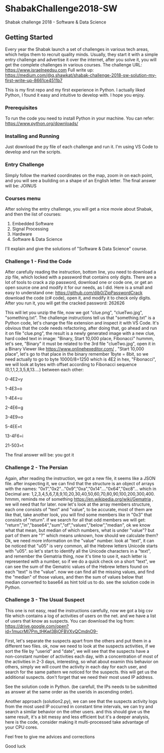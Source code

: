 # ShabakChallenge2018-SW

Shabak challenge 2018 - Software & Data Science

## Getting Started

Every year the Shabak launch a set of challenges in various tech areas, which helps them to recruit quality minds.
Usually, they start it with a simple entry challenge and advertise it over the internet, after you solve it, you will get the complete challenges in various courses. 
The challenge URL: https://www.israelneedsu.com
Full write up: https://medium.com/@q.shawkat/shabak-challenge-2018-sw-solution-my-first-write-up-8661ce4511b7

This is my first repo and my first experience in Python.
I actually liked Python, I found it easy and intuitive to develop with.
I hope you enjoy.

### Prerequisites

To run the code you need to install Python in your machine.
You can refer: https://www.python.org/downloads/ 

### Installing and Running

Just download the py file of each challenge and run it.
I'm using VS Code to develop and run the scripts.

### Entry Challenge 
Simply follow the marked coordinates on the map, zoom in on each point, and you will see a building on a shape of an English letter.
The final answer will be: JOINUS

### Courses menu 
After solving the entry challenge, you will get a nice movie about Shabak, and then the list of courses:
1. Embedded Software
2. Signal Processing
3. Hardware
4. Software & Data Science

I'll explain and give the solutions of "Software & Data Science" course.

### Challenge 1 - Find the Code
After carefully reading the instruction, bottom line, you need to download a zip file, which locked with a password that contains only digits.
There are a lot of tools to crack a zip password, download one or code one, or get an open source one and modify it for our needs, as I did.
Here is a small and easy to understand one: https://github.com/dib0/ZipPasswordCrack
download the code (c# code), open it, and modify it to check only digits. 
After you run it, you will get the cracked password: 262626

This will let you unzip the file, now we got "clue.png", "clueTwo.jpg", "something.txt".
The challenge instructions tell us that "something.txt" is a Python code, let's change the file extension and inspect it with VS Code.
It's obvious that the code needs refactoring, after doing that, go ahead and run it on file "clue.png", the result is a newly generated image with a new clue, hard coded text in image: "Binary, Start 10,000 place, Fibonacci"
hummm, let's see, "Binary" it must be related to the 3rd file "clueTwo.jpg", open it in a Binary Viewer like https://www.onlinehexeditor.com/ , "Start 10,000 place", let's go to that place in the binary remember 1byte = 8bit, so we need actually to go to byte 10000/8=1250 which is 4E2 in hex, "Fibonacci", we will look at bytes with offset according to Fibonacci sequence (0,1,1,2,3,5,8,13....) between each other: 

0-4E2=y

1-4E3=o

1-4E4=u

2-4E6=g

3-4E9=o

5-4EE=t

13-4F6=i

21-503=t

The final answer will be: you got it

### Challenge 2 - The Persian
Again, after reading the instruction, we got a new file, it seems like a JSON file. after inspecting it, we can find that the structure is an object of arrays with the names: "0x1","0x2"..."0x9","0xa","0x14"...."0x64","0xc8"...
which in Decimal are: 1,2,3,4,5,6,7,8,9,10,20,30,40,50,60,70,80,90,100,200,300,400. hmmm, reminds me of something https://en.wikipedia.org/wiki/Gematria , we will need that for later. now let's look at the array members structure, each one consists of "text" and "value", to be accurate, most of them are like that, take another look, you will find some members like in "0x3" that consists of "return". if we search for all that odd members we will get: "return","in","base64","sum","of","values","below","median", ok we know what that mean, but median of which numbers, what is under "value"? but part of them are "?" which means unknown, how should we calculate them?
Ok, we need more information on the "value" number. look at "text", it can be noticed that "u05" is very common, all the Hebrew letters Unicode starts with "u05". so let's start to identify all the Unicode characters in a "text", and remember the Gematria thing, now it's time to use it, each letter is represented with a number, so if we do a quick check on a short "text", we can see the sum of the Gematric values of the Hebrew letters found on each "text" is the "value". now we can find all the missing values, and find the "median" of those values, and then the sum of values below that median converted to base64 as hint told us to do.
see the solution code in Python.

### Challenge 3 - The Usual Suspect
This one is not easy, read the instructions carefully, now we got a big csv file which contains a log of activities of users on the net. and we have a list of users that know as suspects.
You can download the log from: https://drive.google.com/open?id=1mucrMI7Pm_tHKwI3BjOFBVXvQCmdnO9-

First, let's separate the suspects apart from the others and put them in a different two files. ok, now we need to look at the suspects activities, if we sort the file by "userid" and "date", we will see that the suspects have a non-constant number of activities each day, with a concentration of most of the activities in 2-3 days, interesting, so what about examin this behavior on others, simply we will count the activity in each day for each user, and search for the same pattern we noticed for the suspects. this will get us the additional suspects. don't forget that we need their most used IP address.

See the solution code in Python. (be carefull, the IPs needs to be submitted as answer at the same order as the userids in ascending order).

Another approach (solution2.py), we can see that the suspects activity logs from the most used IP occurred in constant time intervals, we can try and search a similar behavior on the other users. and this should give us the same result, it's a bit messy and less efficient but it's a deeper analysis, here is the code, consider making it multi-processed take advantage of your CPU cores.

Feel free to give me advices and corrections

Good luck
